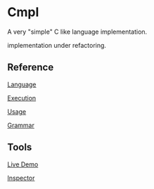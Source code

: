 # Cmpl

A very "simple" C like language implementation.

implementation under refactoring.

## Reference

[Language](extras/Reference/Language.md)

[Execution](extras/Reference/Execution.md)

[Usage](extras/Reference/Usage.md)

[Grammar](extras/Design/Cmpl.g4)

## Tools

[Live Demo](https://karetkaz.github.io/cmpl/extras/Emscripten/index.html#input=function.ci)

[Inspector](https://karetkaz.github.io/cmpl/extras/Inspector/Inspector.html)
